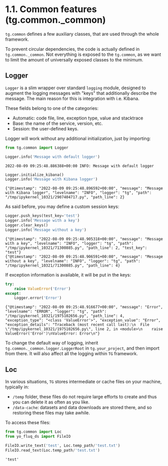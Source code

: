 # 1.1. Common features (tg.common._common)

`tg.common` defines a few auxiliary classes, that are used through the whole framework.

To prevent circular dependencies, the code is actually defined in `tg.common._common`. Not everything is exposed to the `tg.common`, as we want to limit the amount of universally exposed classes to the minimum.

## Logger

`Logger` is a slim wrapper over standard `logging` module, designed to augment the logging messages with "keys" that additionally describe the message. The main reason for this is integration with i.e. Kibana. 


These fields belong to one of the categories:
  * Automatic: code file, line, exception type, value and stacktrace
  * Base: the name of the service, version, etc.
  * Session: the user-defined keys.

Logger will work without any additional initialization, just by importing:


```python
from tg.common import Logger

Logger.info('Message with default logger')
```

    2022-08-09 09:25:48.886388+00:00 INFO: Message with default logger



```python
Logger.initialize_kibana()
Logger.info('Message with Kibana logger')
```

    {"@timestamp": "2022-08-09 09:25:48.896592+00:00", "message": "Message with Kibana logger", "levelname": "INFO", "logger": "tg", "path": "/tmp/ipykernel_10321/2907404717.py", "path_line": 2}


As said before, you may define a custom session keys:


```python
Logger.push_keys(test_key='test')
Logger.info('Message with a key')
Logger.clear_keys()
Logger.info('Message without a key')
```

    {"@timestamp": "2022-08-09 09:25:48.905318+00:00", "message": "Message with a key", "levelname": "INFO", "logger": "tg", "path": "/tmp/ipykernel_10321/71300885.py", "path_line": 2, "test_key": "test"}
    {"@timestamp": "2022-08-09 09:25:48.906591+00:00", "message": "Message without a key", "levelname": "INFO", "logger": "tg", "path": "/tmp/ipykernel_10321/71300885.py", "path_line": 4}


If exception information is available, it will be put in the keys:


```python
try:
    raise ValueError('Error')
except: 
    Logger.error('Error')
```

    {"@timestamp": "2022-08-09 09:25:48.916677+00:00", "message": "Error", "levelname": "ERROR", "logger": "tg", "path": "/tmp/ipykernel_10321/1975102656.py", "path_line": 4, "exception_type": "<class 'ValueError'>", "exception_value": "Error", "exception_details": "Traceback (most recent call last):\n  File \"/tmp/ipykernel_10321/1975102656.py\", line 2, in <module>\n    raise ValueError('Error')\nValueError: Error\n"}


To change the default way of logging, inherit `tg.common._common.logger.LoggerRoot` in `tg.your_project`, and then import from there. It will also affect all the logging within `TG` framework.

## Loc

In various situations, `TG` stores intermediate or cache files on your machine, typically in:
* `/temp` folder, these files do not require large efforts to create and thus you can delete it as often as you like.
* `/data-cache`: datasets and data downloads are stored there, and so restoring these files may take awhile.

To access these files:


```python
from tg.common import Loc
from yo_fluq_ds import FileIO

FileIO.write_text('test', Loc.temp_path/'test.txt')
FileIO.read_text(Loc.temp_path/'test.txt')
```




    'test'


